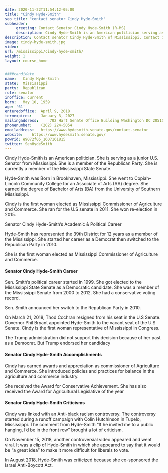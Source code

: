 ```yaml
---
date: 2020-11-22T11:54:12-05:00
title: "Cindy Hyde-Smith"
seo_title: "contact senator Cindy Hyde-Smith"
subheader:
     greeting: Contact Senator Cindy Hyde-Smith (R-MS)
     description: Cindy Hyde-Smith is an American politician serving as the junior United States Senator from Mississippi, in office since 2018. A member of the Republican Party, she was previously the Mississippi Commissioner of Agriculture and Commerce and a member of the Mississippi State Senate.
description: Contact senator Cindy Hyde-Smith of Mississippi. Contact information for Cindy Hyde-Smith includes email address, phone number, and mailing address.
image: cindy-hyde-smith.jpg
video: 
url: /mississippi/cindy-hyde-smith/
weight: 1
layout: course_home


####candidate
name:	Cindy Hyde-Smith
state:	Mississippi
party:	Republican
role: senator
inoffice: current
born:	May 10, 1959 
age: '61'
enteredoffice:	April 9, 2018
termexpires:	January 3, 2027
mailingaddress:		702 Hart Senate Office Building Washington DC 20510
phonenumber:	(202) 224-5054
emailaddress:	https://www.hydesmith.senate.gov/contact-senator
website:	https://www.hydesmith.senate.gov/
powrid: e9072f05_1607161815
twitter: SenHydeSmith
---
```


Cindy Hyde-Smith is an American politician. She is serving as a junior U.S. Senator from Mississippi. She is a member of the Republican Party. She is currently a member of the Mississippi State Senate.

Hyde-Smith was Born in Brookhaven, Mississippi. She went to Copiah–Lincoln Community College for an Associate of Arts (AA) degree. She earned the degree of Bachelor of Arts (BA) from the University of Southern Mississippi.

Cindy is the first woman elected as Mississippi Commissioner of Agriculture and Commerce. She ran for the U.S senate in 2011. She won re-election in 2015.

Senator Cindy Hyde-Smith’s Academic & Political Career

Hyde-Smith has represented the 39th District for 12 years as a member of the Mississippi. She started her career as a Democrat then switched to the Republican Party in 2010.

She is the first woman elected as Mississippi Commissioner of Agriculture and Commerce.

#### Senator Cindy Hyde-Smith Career

Sen. Smith’s political career started in 1999. She got elected to the Mississippi State Senate as a Democratic candidate. She was a member of the Mississippi Senate from 2000 to 2012. She had a conservative voting record.

Sen. Smith announced her switch to the Republican Party in 2010.

On March 21, 2018, Thod Cochran resigned from his seat in the U.S Senate. Governor Phil Bryant appointed Hyde-Smith to the vacant seat of the U.S Senate. Cindy is the first woman representative of Mississippi in Congress.

The Trump administration did not support this decision because of her past as a Democrat. But Trump endorsed her candidacy

#### Senator Cindy Hyde-Smith Accomplishments

Cindy has earned awards and appreciation as commissioner of Agriculture and Commerce. She introduced policies and practices for balance in the agriculture and commerce industry.

She received the Award for Conservative Achievement. She has also received the Award for Agricultural Legislative of the year

#### Senator Cindy Hyde-Smith Criticisms

Cindy was linked with an Anti-black racism controversy. The controversy started during a runoff campaign with Colin Hutchinson in Tupelo, Mississippi. The comment from Hyde-Smith “If he invited me to a public hanging, I’d be in the front row” brought a lot of criticism.

On November 15, 2018, another controversial video appeared and went viral. It was a clip of Hyde-Smith in which she appeared to say that it would be “a great idea” to make it more difficult for liberals to vote.

In August 2018, Hyde-Smith was criticized because she co-sponsored the Israel Anti-Boycott Act.